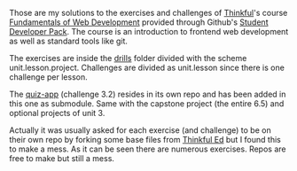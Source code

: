 Those are my solutions to the exercises and challenges of [Thinkful][1]'s course [Fundamentals of Web Development][2] provided through Github's [Student Developer Pack][3]. The course is an introduction to frontend web development as well as standard tools like git.

The exercises are inside the [drills](drills) folder divided with the scheme unit.lesson.project. Challenges are divided as unit.lesson since there is one challenge per lesson.

The [quiz-app](challenges/3.2/quiz-app) (challenge 3.2) resides in its own repo and has been added in this one as submodule. Same with the capstone project (the entire 6.5) and optional projects of unit 3.

Actually it was usually asked for each exercise (and challenge) to be on their own repo by forking some base files from [Thinkful Ed](/Thinkful-Ed) but I found this to make a mess. As it can be seen there are numerous exercises. Repos are free to make but still a mess. 

[1]: https://www.thinkful.com/
[2]: https://www.thinkful.com/courses/learn-web-development-online/
[3]: https://education.github.com/pack

